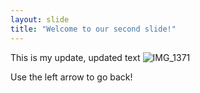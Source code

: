 ```yaml
---
layout: slide
title: "Welcome to our second slide!"
---
```

This is my update, updated text
![IMG_1371](https://user-images.githubusercontent.com/91088346/134062621-1d21d1fb-9588-434a-b638-bf10ae417cc0.JPG)

Use the left arrow to go back!
